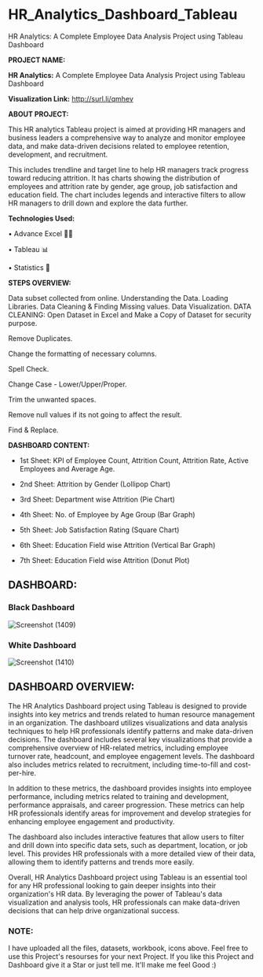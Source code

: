 # HR_Analytics_Dashboard_Tableau
HR Analytics: A Complete Employee Data Analysis Project using Tableau Dashboard

**PROJECT NAME:**

**HR Analytics:** A Complete Employee Data Analysis Project using Tableau Dashboard

**Visualization Link:** http://surl.li/qmhev

**ABOUT PROJECT:**

This HR analytics Tableau project is aimed at providing HR managers and business leaders a comprehensive way to analyze and monitor employee data, and make data-driven decisions related to employee retention, development, and recruitment.

This includes trendline and target line to help HR managers track progress toward reducing attrition. It has charts showing the distribution of employees and attrition rate by gender, age group, job satisfaction and education field. The chart includes legends and interactive filters to allow HR managers to drill down and explore the data further.

**Technologies Used:**

• Advance Excel 👨‍💻 

• Tableau 📊

• Statistics 📜

**STEPS OVERVIEW:**

Data subset collected from online.
Understanding the Data.
Loading Libraries.
Data Cleaning & Finding Missing values.
Data Visualization.
DATA CLEANING:
Open Dataset in Excel and Make a Copy of Dataset for security purpose.

Remove Duplicates.

Change the formatting of necessary columns.

Spell Check.

Change Case - Lower/Upper/Proper.

Trim the unwanted spaces.

Remove null values if its not going to affect the result.

Find & Replace.

**DASHBOARD CONTENT:**

* 1st Sheet: KPI of Employee Count, Attrition Count, Attrition Rate, Active Employees and Average Age.

* 2nd Sheet: Attrition by Gender (Lollipop Chart)

* 3rd Sheet: Department wise Attrition (Pie Chart)

* 4th Sheet: No. of Employee by Age Group (Bar Graph)

* 5th Sheet: Job Satisfaction Rating (Square Chart)

* 6th Sheet: Education Field wise Attrition (Vertical Bar Graph)

* 7th Sheet: Education Field wise Attrition (Donut Plot)

## DASHBOARD:

### Black Dashboard
![Screenshot (1409)](https://github.com/akgitthub/HR_Analytics_Dashboard_Tableau/assets/108720095/4c06cbc7-4aad-41d2-aef5-5110b05a683a)

### White Dashboard
![Screenshot (1410)](https://github.com/akgitthub/HR_Analytics_Dashboard_Tableau/assets/108720095/d4208eda-a056-4ae0-8f7b-30de0da26c09)
## DASHBOARD OVERVIEW:

The HR Analytics Dashboard project using Tableau is designed to provide insights into key metrics and trends related to human resource management in an organization. The dashboard utilizes visualizations and data analysis techniques to help HR professionals identify patterns and make data-driven decisions. The dashboard includes several key visualizations that provide a comprehensive overview of HR-related metrics, including employee turnover rate, headcount, and employee engagement levels. The dashboard also includes metrics related to recruitment, including time-to-fill and cost-per-hire.

In addition to these metrics, the dashboard provides insights into employee performance, including metrics related to training and development, performance appraisals, and career progression. These metrics can help HR professionals identify areas for improvement and develop strategies for enhancing employee engagement and productivity.

The dashboard also includes interactive features that allow users to filter and drill down into specific data sets, such as department, location, or job level. This provides HR professionals with a more detailed view of their data, allowing them to identify patterns and trends more easily.

Overall, HR Analytics Dashboard project using Tableau is an essential tool for any HR professional looking to gain deeper insights into their organization's HR data. By leveraging the power of Tableau's data visualization and analysis tools, HR professionals can make data-driven decisions that can help drive organizational success.

### NOTE:
I have uploaded all the files, datasets, workbook, icons above. Feel free to use this Project's resourses for your next Project. If you like this Project and Dashboard give it a Star or just tell me. It'll make me feel Good :)
